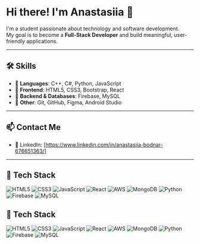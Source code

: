 # Hi there! I'm Anastasiia 👋

I'm a student passionate about technology and software development.  
My goal is to become a **Full-Stack Developer** and build meaningful, user-friendly applications.

---

## 🛠️ Skills

- 🔹 **Languages**: C++, C#, Python, JavaScript  
- 🔹 **Frontend**: HTML5, CSS3, Bootstrap, React  
- 🔹 **Backend & Databases**: Firebase, MySQL  
- 🔹 **Other**: Git, GitHub, Figma, Android Studio


---

## 📫 Contact Me
- 🔗 LinkedIn: [https://www.linkedin.com/in/anastasiia-bodnar-676651363/]


---

## 🧩 Tech Stack

<p align="left">
  <img src="https://img.shields.io/badge/HTML5-E34F26?style=for-the-badge&logo=html5&logoColor=white" alt="HTML5" />
  <img src="https://img.shields.io/badge/CSS3-1572B6?style=for-the-badge&logo=css3&logoColor=white" alt="CSS3" />
  <img src="https://img.shields.io/badge/JavaScript-F7DF1E?style=for-the-badge&logo=javascript&logoColor=black" alt="JavaScript" />
  <img src="https://img.shields.io/badge/React-61DAFB?style=for-the-badge&logo=react&logoColor=black" alt="React" />
  <img src="https://img.shields.io/badge/AWS-232F3E?style=for-the-badge&logo=amazonaws&logoColor=white" alt="AWS" />
  <img src="https://img.shields.io/badge/MongoDB-47A248?style=for-the-badge&logo=mongodb&logoColor=white" alt="MongoDB" />
  <img src="https://img.shields.io/badge/Python-3776AB?style=for-the-badge&logo=python&logoColor=white" alt="Python" />
  <img src="https://img.shields.io/badge/Firebase-FFCA28?style=for-the-badge&logo=firebase&logoColor=black" alt="Firebase" />
  <img src="https://img.shields.io/badge/MySQL-00758F?style=for-the-badge&logo=mysql&logoColor=white" alt="MySQL" />
</p>

## 🧩 Tech Stack

![HTML5](https://img.shields.io/badge/HTML5-E34F26?style=flat-square&logo=html5&logoColor=white)
![CSS3](https://img.shields.io/badge/CSS3-1572B6?style=flat-square&logo=css3&logoColor=white)
![JavaScript](https://img.shields.io/badge/JavaScript-F7DF1E?style=flat-square&logo=javascript&logoColor=black)
![React](https://img.shields.io/badge/React-61DAFB?style=flat-square&logo=react&logoColor=black)
![AWS](https://img.shields.io/badge/AWS-232F3E?style=flat-square&logo=amazonaws&logoColor=white)
![MongoDB](https://img.shields.io/badge/MongoDB-47A248?style=flat-square&logo=mongodb&logoColor=white)
![Python](https://img.shields.io/badge/Python-3776AB?style=flat-square&logo=python&logoColor=white)
![Firebase](https://img.shields.io/badge/Firebase-FFCA28?style=flat-square&logo=firebase&logoColor=black)
![MySQL](https://img.shields.io/badge/MySQL-00758F?style=flat-square&logo=mysql&logoColor=white)



